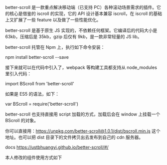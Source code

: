 better-scroll 是一款重点解决移动端（已支持 PC）各种滚动场景需求的插件。它的核心是借鉴的 iscroll 的实现，它的 API 设计基本兼容 iscroll，在 iscroll 的基础上又扩展了一些 feature 以及做了一些性能优化。

better-scroll 是基于原生 JS 实现的，不依赖任何框架。它编译后的代码大小是 63kb，压缩后是 35kb，gzip 后仅有 9kb，是一款非常轻量的 JS lib。

better-scroll 托管在 Npm 上，执行如下命令安装：

npm install better-scroll --save

接下来就可以在代码中引入了，webpack 等构建工具都支持从 node_modules 里引入代码：

import BScroll from 'better-scroll'

如果是 ES5 的语法，如下：

var BScroll = require('better-scroll')

better-scroll 也支持直接用 script 加载的方式，加载后会在 window 上挂载一个 BScroll 的对象。

你可以直接用：https://unpkg.com/better-scroll@1.0.1/dist/bscroll.min.js 这个地址。也可以把 dist 目录下的文件拷贝出去发布到自己的 cdn 服务器。

docs   https://ustbhuangyi.github.io/better-scroll/#/


本人修改的组件使用方式如下

<template>
	<app-scroller
	  ref="scroller"
	  :bounce="true"
	  :scrollbar="true"
	  :pullDownRefresh="true"
	  :pullUpLoad="true"
	  @on-pulling-down="pullingDown"
	  @on-pulling-up="pullingUp">
	  	<div slot></div>
	</app-scroller>
</template>

<script>
/*此处引入该组件*/
export default {
	methods: {
		pullingDown: function() {
			/* 
				axios请求
				根据返回结果设置scroller是否完成下拉刷新
				如果完成下拉刷新,调用
				this.$refs.scroller && this.$refs.scroller.forceUpdate();
			*/

		},
		pullingUp: function() {
			/*
				axios请求
				根据返回结果设置scroller是否完成上拉加载
				如果完成上拉加载
					1: 完成上拉加载，且不再允许上拉加载:
					this.$refs.scroller && this.$refs.scroller.forceUpdate();
					this.$refs.scroller && this.$refs.scroller.disablePullUp();

					2: 完成上拉加载，且允许上拉加载:
					this.$refs.scroller && this.$refs.scroller.forceUpdate();
					this.$refs.scroller && this.$refs.scroller.enablePullUp();
			 */
		}
	},
	components: {
		/*组件名称*/
	}
}	
</script>

